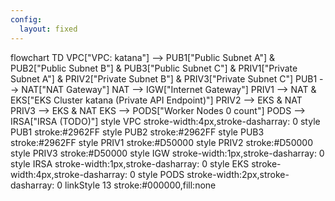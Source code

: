 ```yaml
---
config:
  layout: fixed
---
```

flowchart TD
    VPC["VPC: katana"] --> PUB1["Public Subnet A"] & PUB2["Public Subnet B"] & PUB3["Public Subnet C"] & PRIV1["Private Subnet A"] & PRIV2["Private Subnet B"] & PRIV3["Private Subnet C"]
    PUB1 --> NAT["NAT Gateway"]
    NAT --> IGW["Internet Gateway"]
    PRIV1 --> NAT & EKS["EKS Cluster katana 
    (Private API Endpoint)"]
    PRIV2 --> EKS & NAT
    PRIV3 --> EKS & NAT
    EKS --> PODS["Worker Nodes 
  0 count"]
    PODS --> IRSA["IRSA 
  (TODO)"]
    style VPC stroke-width:4px,stroke-dasharray: 0
    style PUB1 stroke:#2962FF
    style PUB2 stroke:#2962FF
    style PUB3 stroke:#2962FF
    style PRIV1 stroke:#D50000
    style PRIV2 stroke:#D50000
    style PRIV3 stroke:#D50000
    style IGW stroke-width:1px,stroke-dasharray: 0
    style IRSA stroke-width:1px,stroke-dasharray: 0
    style EKS stroke-width:4px,stroke-dasharray: 0
    style PODS stroke-width:2px,stroke-dasharray: 0
    linkStyle 13 stroke:#000000,fill:none
